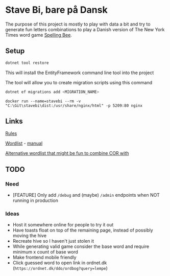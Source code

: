 # Stave Bi, bare på Dansk

The purpose of this project is mostly to play with data a bit and try to generate fun letters combinations to play a Danish version of The New York Times word game [Spelling Bee](https://www.nytimes.com/puzzles/spelling-bee).

## Setup

```sh
dotnet tool restore
```

This will install the EntityFramework command line tool into the project

The tool will allow you to create migration scripts using this command

```sh
dotnet ef migrations add <MIGRATION_NAME>
```

```
docker run --name=stavebi --rm -v "C:\Git\stavebi\dist:/usr/share/nginx/html" -p 5209:80 nginx
```

## Links

[Rules](https://www.nytimes.com/2021/07/26/crosswords/spelling-bee-forum-introduction.html)

[Wordlist](https://ordregister.dk/) -
[manual](https://ordregister.dk/doc/COR.html)

[Alternative wordlist that might be fun to combine COR with](https://korpus.dsl.dk/resources/licences/dsl-open.html)

## TODO

### Need

- [FEATURE] Only add `/debug` and (maybe) `/admin` endpoints when NOT running in production

### Ideas

- Host it somewhere online for people to try it out
- Have toasts float on top of the remaining page, instead of possibly moving the hive
- Recreate hive so I haven't just stolen it
- While generating valid game consider the base word and require minimum x count of base word
- Make frontend mobile friendly
- Click guessed word to open link in ordnet.dk (`https://ordnet.dk/ddo/ordbog?query=lempe`)
